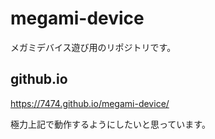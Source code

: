 # megami-device
メガミデバイス遊び用のリポジトリです。

## github.io
https://7474.github.io/megami-device/

極力上記で動作するようにしたいと思っています。
